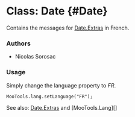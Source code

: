 Class: Date {#Date}
=====================================

Contains the messages for [Date.Extras][] in French.

### Authors

* Nicolas Sorosac

### Usage

Simply change the language property to *FR*.

	MooTools.lang.setLanguage("FR");

See also: [Date.Extras][] and [MooTools.Lang][]

[FormValidator]: http://www.mootools.net/more/docs/Forms/FormValidator#FormValidator
[Date.Extras]: http://www.mootools.net/more/docs/Native/Date.Extras
